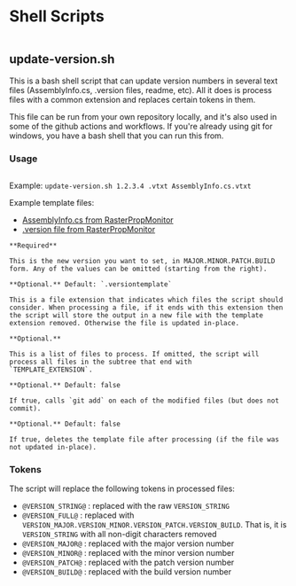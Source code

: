 # Shell Scripts

``` {program} update-version.sh
```

## update-version.sh

This is a bash shell script that can update version numbers in several text files (AssemblyInfo.cs, .version files, readme, etc). All it does is process files with a common extension and replaces certain tokens in them.

This file can be run from your own repository locally, and it's also used in some of the github actions and workflows. If you're already using git for windows, you have a bash shell that you can run this from.

### Usage

```{object} update-version.sh [-g (true|false)] [-d (true|false)] VERSION_STRING TEMPLATE_EXTENSION [FILES]
```
Example:
`update-version.sh 1.2.3.4 .vtxt AssemblyInfo.cs.vtxt`

Example template files:

* [AssemblyInfo.cs from RasterPropMonitor](https://github.com/JonnyOThan/RasterPropMonitor/blob/master/SharedAssemblyInfo.cs.versiontemplate)
* [.version file from RasterPropMonitor](https://github.com/JonnyOThan/RasterPropMonitor/blob/master/GameData/JSI/RasterPropMonitor/RasterPropMonitor.version.versiontemplate)

```{option} VERSION_STRING
**Required**

This is the new version you want to set, in MAJOR.MINOR.PATCH.BUILD form. Any of the values can be omitted (starting from the right).
```

```{option} TEMPLATE_EXTENSION
**Optional.** Default: `.versiontemplate`

This is a file extension that indicates which files the script should consider. When processing a file, if it ends with this extension then the script will store the output in a new file with the template extension removed. Otherwise the file is updated in-place.
```

```{option} FILES
**Optional.**

This is a list of files to process. If omitted, the script will process all files in the subtree that end with
`TEMPLATE_EXTENSION`.
```

```{option} -g (true|false)
**Optional.** Default: false

If true, calls `git add` on each of the modified files (but does not commit).
```

```{option} -d (true|false)
**Optional.** Default: false

If true, deletes the template file after processing (if the file was not updated in-place).
```

### Tokens

The script will replace the following tokens in processed files:

* `@VERSION_STRING@` : replaced with the raw `VERSION_STRING`
* `@VERSION_FULL@` : replaced with `VERSION_MAJOR.VERSION_MINOR.VERSION_PATCH.VERSION_BUILD`. That is, it is
  `VERSION_STRING` with all non-digit characters removed
* `@VERSION_MAJOR@` : replaced with the major version number
* `@VERSION_MINOR@` : replaced with the minor version number
* `@VERSION_PATCH@` : replaced with the patch version number
* `@VERSION_BUILD@` : replaced with the build version number